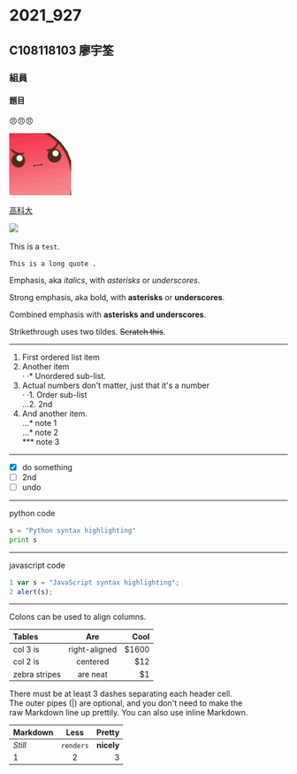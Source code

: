 # 2021_927

## C108118103 廖宇筌

### 組員

#### 題目

😠😠😠

[![angry](698915109971427438.gif "生氣幫傳送門請點我")](https://www.twitch.tv/takesipon)

[高科大](https://www.nkust.edu.tw/)

![](https://www.nkust.edu.tw/var/file/0/1000/img/513/182513897.png "")

This is a `test`.

```
This is a long quote .
```

Emphasis, aka *italics*, with *asterisks* or *underscores*.

Strong emphasis, aka bold, with **asterisks** or **underscores**.

Combined emphasis with **asterisks and underscores**.

Strikethrough uses two tildes. ~~Scratch this~~.

---
1. First ordered list item
2. Another item\
· ·* Unordered sub-list.
3. Actual numbers don't matter, just that it's a number\
· ·1. Order sub-list\
...2. 2nd
4. And another item.\
...* note 1\
...* note 2\
*** note 3

---
- [X] do something
- [ ] 2nd
- [ ] undo
---
python code
```python
s = "Python syntax highlighting"
print s
```
---
javascript code
```js
1 var s = "JavaScript syntax highlighting";
2 alert(s);
```
---
Colons can be used to align columns.

| Tables | Are | Cool |
|:---------|:---------:|----------:|
|col 3 is|right-aligned|$1600|
|col 2 is| centered| $12|
|zebra stripes| are neat| $1|

There must be at least 3 dashes separating each header cell.<br> The outer pipes (|) are optional, and you don't need to make the<br> raw Markdown line up prettily. You can also use inline Markdown.

| Markdown | Less | Pretty |
|:---------|:---------:|----------:|
| *Still*| `renders`| **nicely**|
|1|2|3|
